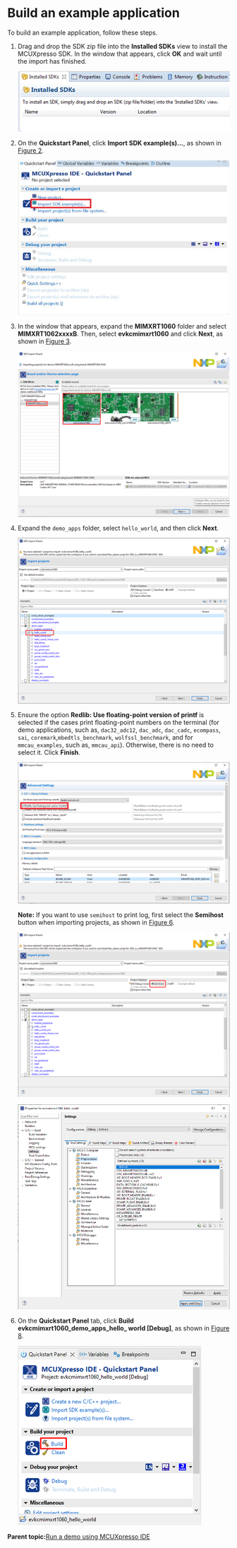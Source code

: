 # Build an example application

To build an example application, follow these steps.

1.  Drag and drop the SDK zip file into the **Installed SDKs** view to install the MCUXpresso SDK. In the window that appears, click **OK** and wait until the import has finished.

    ![](../images/ide_install_an_sdk.png "Install an SDK")

2.  On the **Quickstart Panel**, click **Import SDK example\(s\)…**, as shown in [Figure 2](#fig_importsdk).

    ![](../images/ide_import_sdk_example.jpeg "Import an SDK example")

3.  In the window that appears, expand the **MIMXRT1060** folder and select **MIMXRT1062xxxxB**. Then, select **evkcmimxrt1060** and click **Next**, as shown in [Figure 3](#fig_selectrt1060evkc).

    ![](../images/ide_selecting_rt1060_evkc.png "Selecting MIMXRT1060-EVKC board")

4.  Expand the `demo_apps` folder, select `hello_world`, and then click **Next**.

    ![](../images/ide_selecting_hello_world.png "Selecting hello_world")

5.  Ensure the option **Redlib: Use floating-point version of printf** is selected if the cases print floating-point numbers on the terminal \(for demo applications, such as, `dac32_adc12`, `dac_adc`, `dac_cadc`, `ecompass`, `sai`, `coremark`,`mbedtls_benchmark`, `wolfssl_benchmark`, and for `mmcau_examples`, such as, `mmcau_api`\). Otherwise, there is no need to select it. Click **Finish**.

    ![](../images/ide_selecting_user_floating_poing.png "Selecting User floating-point version of printf")

    **Note:** If you want to use `semihost` to print log, first select the **Semihost** button when importing projects, as shown in [Figure 6](#fig_selectingsemihost).

    ![](../images/ide_selecting_semihost.png "Selecting Semihost")

    ![](../images/ide_setting_sdk_debug.png "Setting SDK_DEBUGCONSOLE")

6.  On the **Quickstart Panel** tab, click **Build evkcmimxrt1060\_demo\_apps\_hello\_ world \[Debug\]**, as shown in [Figure 8](#fig_buildhelloworld).

    ![](../images/ide_building_hello_world_case.png "Building hello world case")


**Parent topic:**[Run a demo using MCUXpresso IDE](../topics/run_a_demo_using_mcuxpresso_ide.md)

